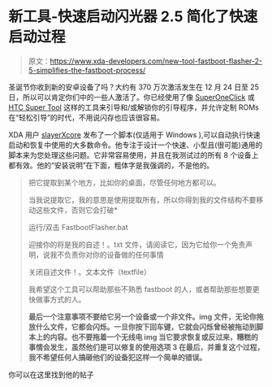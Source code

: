 # 新工具-快速启动闪光器 2.5 简化了快速启动过程

> 原文：<https://www.xda-developers.com/new-tool-fastboot-flasher-2-5-simplifies-the-fastboot-process/>

圣诞节你收到新的安卓设备了吗？大约有 370 万次激活发生在 12 月 24 日至 25 日，所以可以肯定你们中的一些人激活了。你已经使用了像 [SuperOneClick](http://www.xda-developers.com/android/superoneclick-updated-to-2-2-now-features-zergrush-exploit/) 或 [HTC Super Tool](http://www.xda-developers.com/android/htc-super-tool-the-latest-all-in-one-for-your-htc-device/) 这样的工具来引导和/或解锁你的引导程序，并允许定制 ROMs 在“轻松引导”的时代，不用说闪存也应该很容易。

XDA 用户 [slayerXcore](http://forum.xda-developers.com/member.php?u=2264272) 发布了一个脚本(仅适用于 Windows ),可以自动执行快速启动和恢复中使用的大多数命令。他专注于设计一个快速、小型且(很可能)通用的脚本来为您处理这些问题。它非常容易使用，并且在我测试过的所有 8 个设备上都有效。他的“安装说明”在下面，粗体字是我强调的，不是他的。

> 把它提取到某个地方，比如你的桌面，尽管任何地方都可以。
> 
> 当我说提取它，我的意思是使用提取所有，所以你得到我的文件结构不要移动这些文件，否则它会打破*
> 
> 运行/双击 FastbootFlasher.bat
> 
> 迎接你的将是我的自述！。txt 文件，请阅读它，因为它给你一个免责声明，说我不负责你对你的设备做的任何事情
> 
> 关闭自述文件！。文本文件（textfile）
> 
> 我希望这个工具可以帮助那些不熟悉 fastboot 的人，或者帮助那些想要更快做事方式的人。
> 
> **最后一个注意事项不要给它另一个设备或一个非文件。img 文件，无论你拖放什么文件，它都会闪烁。一旦你按下回车键，它就会闪烁曾经被拖动到脚本上的内容。也不要拖着一个无线电 img 当它要求恢复或反过来，糟糕的事情会发生，虽然他们是可以修复的使用选项 3 在最后，并重复这个过程，我不希望任何人搞砸他们的设备犯这样一个简单的错误。**

你可以在这里找到他的帖子